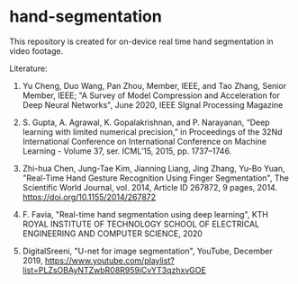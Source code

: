 # hand-segmentation
This repository is created for on-device real time hand segmentation in video footage.


Literature:
1. Yu Cheng, Duo Wang, Pan Zhou, Member, IEEE, and Tao Zhang, Senior Member, IEEE; "A Survey of Model Compression and Acceleration
for Deep Neural Networks", June 2020, IEEE SIgnal Processing Magazine

2. S. Gupta, A. Agrawal, K. Gopalakrishnan, and P. Narayanan, “Deep learning with limited numerical precision,” in Proceedings of the 32Nd International Conference on International Conference on Machine Learning - Volume 37, ser. ICML’15, 2015, pp. 1737–1746.

3. Zhi-hua Chen, Jung-Tae Kim, Jianning Liang, Jing Zhang, Yu-Bo Yuan, "Real-Time Hand Gesture Recognition Using Finger Segmentation", The Scientific World Journal, vol. 2014, Article ID 267872, 9 pages, 2014. https://doi.org/10.1155/2014/267872

4. F. Favia, "Real-time hand segmentation using deep learning", KTH ROYAL INSTITUTE OF TECHNOLOGY SCHOOL OF ELECTRICAL ENGINEERING AND COMPUTER SCIENCE, 2020

5. DigitalSreeni, "U-net for image segmentation", YouTube, December 2019, https://www.youtube.com/playlist?list=PLZsOBAyNTZwbR08R959iCvYT3qzhxvGOE
